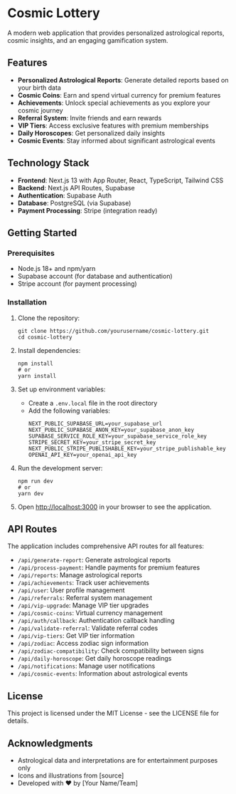 # Cosmic Lottery

A modern web application that provides personalized astrological reports, cosmic insights, and an engaging gamification system.

## Features

- **Personalized Astrological Reports**: Generate detailed reports based on your birth data
- **Cosmic Coins**: Earn and spend virtual currency for premium features
- **Achievements**: Unlock special achievements as you explore your cosmic journey
- **Referral System**: Invite friends and earn rewards
- **VIP Tiers**: Access exclusive features with premium memberships
- **Daily Horoscopes**: Get personalized daily insights
- **Cosmic Events**: Stay informed about significant astrological events

## Technology Stack

- **Frontend**: Next.js 13 with App Router, React, TypeScript, Tailwind CSS
- **Backend**: Next.js API Routes, Supabase
- **Authentication**: Supabase Auth
- **Database**: PostgreSQL (via Supabase)
- **Payment Processing**: Stripe (integration ready)

## Getting Started

### Prerequisites

- Node.js 18+ and npm/yarn
- Supabase account (for database and authentication)
- Stripe account (for payment processing)

### Installation

1. Clone the repository:
   ```
   git clone https://github.com/yourusername/cosmic-lottery.git
   cd cosmic-lottery
   ```

2. Install dependencies:
   ```
   npm install
   # or
   yarn install
   ```

3. Set up environment variables:
   - Create a `.env.local` file in the root directory
   - Add the following variables:
     ```
     NEXT_PUBLIC_SUPABASE_URL=your_supabase_url
     NEXT_PUBLIC_SUPABASE_ANON_KEY=your_supabase_anon_key
     SUPABASE_SERVICE_ROLE_KEY=your_supabase_service_role_key
     STRIPE_SECRET_KEY=your_stripe_secret_key
     NEXT_PUBLIC_STRIPE_PUBLISHABLE_KEY=your_stripe_publishable_key
     OPENAI_API_KEY=your_openai_api_key
     ```

4. Run the development server:
   ```
   npm run dev
   # or
   yarn dev
   ```

5. Open [http://localhost:3000](http://localhost:3000) in your browser to see the application.

## API Routes

The application includes comprehensive API routes for all features:

- `/api/generate-report`: Generate astrological reports
- `/api/process-payment`: Handle payments for premium features
- `/api/reports`: Manage astrological reports
- `/api/achievements`: Track user achievements
- `/api/user`: User profile management
- `/api/referrals`: Referral system management
- `/api/vip-upgrade`: Manage VIP tier upgrades
- `/api/cosmic-coins`: Virtual currency management
- `/api/auth/callback`: Authentication callback handling
- `/api/validate-referral`: Validate referral codes
- `/api/vip-tiers`: Get VIP tier information
- `/api/zodiac`: Access zodiac sign information
- `/api/zodiac-compatibility`: Check compatibility between signs
- `/api/daily-horoscope`: Get daily horoscope readings
- `/api/notifications`: Manage user notifications
- `/api/cosmic-events`: Information about astrological events

## License

This project is licensed under the MIT License - see the LICENSE file for details.

## Acknowledgments

- Astrological data and interpretations are for entertainment purposes only
- Icons and illustrations from [source]
- Developed with ❤️ by [Your Name/Team]